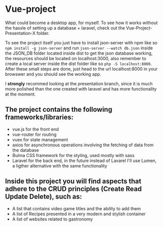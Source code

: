 # Vue-project
What could become a desktop app, for myself. To see how it works without the hassle of setting up a database + laravel, check out the Vue-Project-Presentation-X folder. 

To see the project itself you just have to install json-server with npm like so `npm install -g json-server` and run `json-server --watch db.json` inside the JSON_DB folder located inside dist to get the json database working, the resources should be located on localhost:3000, also remember to create a local server inside the dist folder like so `php -S localhost:8000`. After these small steps are done, just head to the url localhost:8000 in your browswer and you should see the working app.

I **strongly** recommed looking at the presentation branch, since it is much more polished than the one created with laravel and has more functionality at the moment.

## The project contains the following frameworks/libraries:

* vue.js for the front end
* vue-router for routing
* vuex for state management
* axios for asynchronous operations involving the fetching of data from the database
* Bulma CSS framework for the styling, used mostly with sass
* Laravel for the back end, in the future instead of Lavarel I'll use Lumen, a ligther alternative with the same functionality

## Inside this project you will find aspects that adhere to the **CRUD** principles (Create Read Update Delete), such as:

* A list that contains video game titles and the ability to add them
* A list of Recipes presented in a very modern and stylish container
* A list of websites related to gastronomy